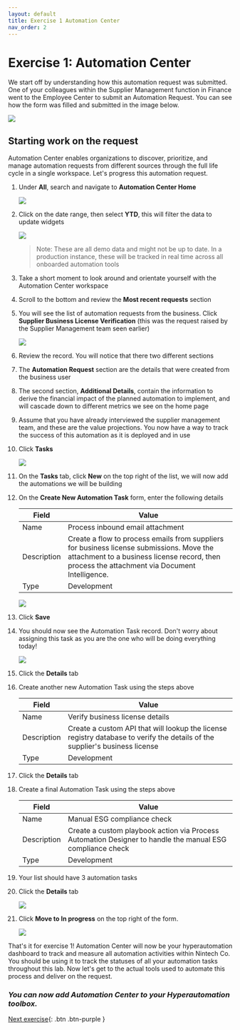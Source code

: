 ```yaml
---
layout: default
title: Exercise 1 Automation Center
nav_order: 2
---
```


# Exercise 1: Automation Center

We start off by understanding how this automation request was submitted. One of your colleagues within the Supplier Management function in Finance went to the Employee Center to submit an Automation Request. You can see how the form was filled and submitted in the image below.

![](images/automationrequest.png)

## Starting work on the request

Automation Center enables organizations to discover, prioritize, and manage automation requests from different sources through the full life cycle in a single workspace. Let's progress this automation request.


1. Under **All**, search and navigate to **Automation Center Home**

    ![](images/authome.png)

1. Click on the date range, then select **YTD**, this will filter the data to update widgets

    ![](images/ytd.png)

    >Note: These are all demo data and might not be up to date. In a production instance, these will be tracked in real time across all onboarded automation tools

1. Take a short moment to look around and orientate yourself with the Automation Center workspace

1. Scroll to the bottom and review the **Most recent requests** section

1. You will see the list of automation requests from the business. Click **Supplier Business License Verification** (this was the request raised by the Supplier Management team seen earlier)

    ![](images/aeworkspace.png)

1. Review the record. You will notice that there two different sections

1. The **Automation Request** section are the details that were created from the business user

1. The second section, **Additional Details**, contain the information to derive the financial impact of the planned automation to implement, and will cascade down to different metrics we see on the home page

1. Assume that you have already interviewed the supplier management team, and these are the value projections. You now have a way to track the success of this automation as it is deployed and in use

1. Click **Tasks**

    ![](images/adddetails.png)

1. On the **Tasks** tab, click **New** on the top right of the list, we will now add the automations we will be building

1. On the **Create New Automation Task** form, enter the following details

    | Field | Value 
    | - | ----------- 
    | Name | Process inbound email attachment 
    | Description | Create a flow to process emails from suppliers for business license submissions. Move the attachment to a business license record, then process the attachment via Document Intelligence.
    | Type | Development

    ![](images/autotask.png)

1. Click **Save**

1. You should now see the Automation Task record. Don't worry about assigning this task as you are the one who will be doing everything today!

    ![](images/addedtask.png)

1. Click the **Details** tab

1. Create another new Automation Task using the steps above

    | Field | Value 
    | - | ----------- 
    | Name | Verify business license details 
    | Description | Create a custom API that will lookup the license registry database to verify the details of the supplier's business license
    | Type | Development

1. Click the **Details** tab

1. Create a final Automation Task using the steps above

    | Field | Value 
    | - | ----------- 
    | Name | Manual ESG compliance check
    | Description | Create a custom playbook action via Process Automation Designer to handle the manual ESG compliance check
    | Type | Development

1. Your list should have 3 automation tasks

1. Click the **Details** tab

    ![](images/completelist.png)

1. Click **Move to In progress** on the top right of the form.

    ![](images/inprog.png)

That's it for exercise 1! Automation Center will now be your hyperautomation dashboard to track and measure all automation activities within Nintech Co. You should be using it to track the statuses of all your automation tasks throughout this lab. Now let's get to the actual tools used to automate this process and deliver on the request.

### ***You can now add Automation Center to your Hyperautomation toolbox.***

[Next exercise](https://shaoservicenow.github.io/hyperautomation/Exercise%202.html){: .btn .btn-purple }